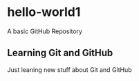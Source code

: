 # hello-world1

A basic GitHub Repository

## Learning Git and GitHub

Just leaning new stuff about Git and GitHub